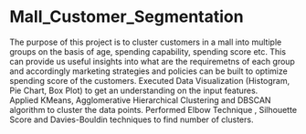 # Mall_Customer_Segmentation
The purpose of this project is to cluster customers in a mall into multiple groups on the basis of age, spending capability, spending score etc. This can provide us useful insights into what are the requiremetns of each group and accordingly marketing strategies and policies can be built to optimize spending score of the customers.
Executed Data Visualization (Histogram, Pie Chart, Box Plot) to get an understanding on the input features.<br />
Applied KMeans, Agglomerative Hierarchical Clustering and DBSCAN algorithm to cluster the data points.
Performed Elbow Technique , Silhouette Score and Davies-Bouldin techniques to find number of clusters.
